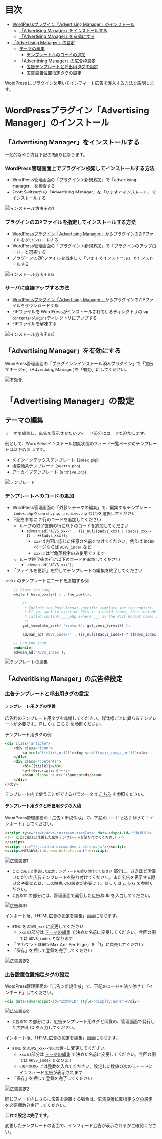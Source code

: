 # 目次
- [WordPressプラグイン「Advertising Manager」のインストール](#install)
  - [「Advertising Manager」をインストールする](#install1)
  - [「Advertising Manager」を有効にする](#install2)
- [「Advertising Manager」の設定](#setup)
  - [テーマの編集](#setup1)
    - [テンプレートへのコードの追加](#setup1-1)
  - [「Adveritising Manager」の広告枠設定](#setup2)
    - [広告テンプレートと呼出用タグの設定](#setup2-1)
    - [広告設置位置指定タグの設定](#setup2-2)


WordPress にプラグインを用いてインフィード広告を導入する方法を説明します。


<a name="install"></a>
# WordPressプラグイン「Advertising Manager」のインストール

<a name="install1"></a>
## 「Advertising Manager」をインストールする

一般的なやり方は下記の3通りになります。

### WordPress管理画面上でプラグイン検索してインストールする方法

- WordPress管理画面の「プラグイン＞新規追加」で「advertising-manager」を検索する
- Scott Switzer作の「Advertising Manager」を「いますぐインストール」でインストールする

![インストール方法その1](Install_SDK_Guide_Images/install1.png)

### プラグインのZIPファイルを指定してインストールする方法

- [WordPressプラグイン「Advertising Manager」](https://wordpress.org/plugins/advertising-manager/)からプラグインのZIPファイルをダウンロードする
- WordPress管理画面の「プラグイン＞新規追加」で「プラグインのアップロード」を選択する
- プラグインのZIPファイルを指定して「いますぐインストール」でインストールする

![インストール方法その2](Install_SDK_Guide_Images/install2.png)

### サーバに直接アップする方法

- [WordPressプラグイン「Advertising Manager」](https://wordpress.org/plugins/advertising-manager/)からプラグインのZIPファイルをダウンロードする
- ZIPファイルを WordPressがインストールされているディレクトリの `wp-contents/plugins`ディレクトリにアップする
- ZIPファイルを解凍する

![インストール方法その3](Install_SDK_Guide_Images/install3.png)


<a name="install2"></a>
## 「Advertising Manager」を有効にする

WordPress管理画面の「プラグイン＞インストール済みプラグイン」で「宣伝マネージャ」(Advertising Manager)を「有効」にしてください。

![有効化](Install_SDK_Guide_Images/activate.png)


<a name="setup"></a>
# 「Advertising Manager」の設定

<a name="setup1"></a>
## テーマの編集

テーマを編集し、広告を表示させたいフィード部分にコードを追加します。

例として、WordPressインストール初期状態のフィード一覧ページのテンプレートは以下の 3 つです。

- メインインデックステンプレート (``index.php``)
- 検索結果テンプレート (``search.php``)
- アーカイブテンプレート (``archive.php``)

![テンプレート](Install_SDK_Guide_Images/template1.png)


<a name="setup1-1"></a>
### テンプレートへのコードの追加

- WordPress管理画面の「外観＞テーマの編集」で、編集するテンプレート(``index.php``や``search.php``、``archive.php`` など)を選択してください
- 下記を参考に 2 行のコードを追加してください
  - ループの終了直前の行に以下のコードを追加してください
    - `advman_ad('ADVS_xxx-' . (is_null($advs_xxx) ? ($advs_xxx = 1) : ++$advs_xxx));`
      - `xxx` は内容に応じた任意の名前をつけてください。例えば index ページならば `ADVS_index` など
      - `xxx` には半角英数字のみ使用できます
  - ループ終了後の行に以下のコードを追加してください
    - `advman_ad('ADVS_xxx');`
- 「ファイルを更新」を押してテンプレートの編集を終了してください

`index` のテンプレートにコードを追加する例

```php
	// Start the Loop.
	while ( have_posts() ) : the_post();

		/*
		 * Include the Post-Format-specific template for the content.
		 * If you want to override this in a child theme, then include a file
		 * called content-___.php (where ___ is the Post Format name) and that will be used instead.
		 */
		get_template_part( 'content', get_post_format() );

		advman_ad('ADVS_index-' . (is_null($advs_index) ? ($advs_index = 1) : ++$advs_index));	// ←この行を追加。

	// End the loop.
	endwhile;
	advman_ad('ADVS_index');													// ←この行を追加
```

![テンプレートの編集](Install_SDK_Guide_Images/template2.png)


<a name="setup2"></a>
## 「Adveritising Manager」の広告枠設定

<a name="setup2-1"></a>
### 広告テンプレートと呼出用タグの設定

#### テンプレート用タグの準備

広告枠のテンプレート用タグを準備してください。媒体様ごとに異なるテンプレートが必要です。詳しくは [こちら](https://github.com/mtburn/MTBurn-JavaScript-SDK-Install-Guide/blob/master/Programming_Guide.md#user-content-%E3%83%86%E3%83%B3%E3%83%97%E3%83%AC%E3%83%BC%E3%83%88%E3%81%AE%E8%A8%98%E8%BF%B0) を参照ください。

テンプレート用タグの例

```html
<div class="article">
	<div class="icon">
		<a href="{{click_url}}"><img src="{{main_image_url}}"></a>
	</div>
	<div class="contents">
		<h3>{{title}}</h3>
		<p>{{description}}</p>
		<span class="source">Sponsored</span>
	</div>
</div>
```

テンプレート内で使うことができるパラメータは [こちら](https://github.com/mtburn/MTBurn-JavaScript-SDK-Install-Guide/blob/master/Programming_Guide.md#user-content-%E5%BA%83%E5%91%8A%E3%83%91%E3%83%A9%E3%83%A1%E3%83%BC%E3%82%BF) を参照ください。

#### テンプレート用タグと呼出用タグの入稿

WordPress管理画面の「広告＞新規作成」で、下記のコードを貼り付けて「インポート」してください。

```html
<script type="text/advs-instream-template" data-adspot-id="広告枠ID">
<!-- ここに先ほど準備した広告テンプレートを貼り付けてください -->
</script>
<script src="//js.mtburn.com/advs-instream.js"></script>
<script>MTBADVS.InStream.Default.run();</script>
```

![広告設定1](Install_SDK_Guide_Images/ad_setup1.png)

- `ここに先ほど準備した広告テンプレートを貼り付けてください` 部分に、さきほど準備いただいた広告テンプレートを貼り付けてください。また広告を表示する際の文字数などは、この時点での設定が必要です。詳しくは [こちら](https://github.com/mtburn/MTBurn-JavaScript-SDK-Install-Guide/blob/master/Programming_Guide.md#user-content-%E5%BA%83%E5%91%8A%E3%82%BF%E3%82%A4%E3%83%88%E3%83%AB%E8%AA%AC%E6%98%8E%E6%96%87%E3%81%AE%E7%9F%AD%E7%B8%AE) を参照ください。
- `広告枠ID` の部分には、管理画面で発行した広告枠 ID を入力してください。

![広告枠ID](Install_SDK_Guide_Images/adspot_id.png)

インポート後、「HTML広告の設定を編集」画面になります。

- `HTML` を `ADVS_xxx` に変更してください
  - `xxx` の部分は [テーマの編集](#setup1) で決めた名前に変更してください。今回の例では `ADVS_index` となります
- 「アカウント詳細＞Max Ads Per Page」を「1」に変更してください
- 「保存」を押して登録を完了してください

![広告設定2](Install_SDK_Guide_Images/ad_setup2.png)


<a name="setup2-2"></a>
### 広告設置位置指定タグの設定

WordPress管理画面の「広告＞新規作成」で、下記のコードを貼り付けて「インポート」してください。

```html
<div data-advs-adspot-id="広告枠ID" style="display:none"></div>
```

![広告設定2](Install_SDK_Guide_Images/infeed1.png)

- `広告枠ID` の部分には、広告テンプレート用タグと同様の、管理画面で発行した広告枠 ID を入力してください。

インポート後、「HTML広告の設定を編集」画面になります。

- `HTML` を `ADVS_xxx-<表示位置>` に変更してください。
  - `xxx` の部分は [テーマの編集](#setup1) で決めた名前に変更してください。今回の例では `ADVS_index` となります
  - `<表示位置>` には整数を入れてください。設定した数値の次のフィードにインフィード広告が表示されます
- 「保存」を押して登録を完了してください

![広告設定2](Install_SDK_Guide_Images/infeed2.png)

同じフィード内にさらに広告を設置する場合は、[広告設置位置指定タグの設定](#setup2-2) を必要個数分実行してください。


**これで設定は完了です。**

変更したテンプレートの画面で、インフィード広告が表示されるかご確認ください。
